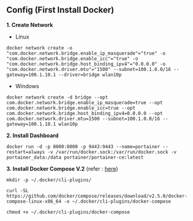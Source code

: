 **Config (First Install Docker)**
-

**1. Create Network**
- Linux
```
docker network create -o "com.docker.network.bridge.enable_ip_masquerade"="true" -o "com.docker.network.bridge.enable_icc"="true" -o "com.docker.network.bridge.host_binding_ipv4"="0.0.0.0" -o "com.docker.network.driver.mtu"="1500" --subnet=100.1.0.0/16 --gateway=100.1.10.1 --driver=bridge wlan10p
```

- Windows
```
docker network create -d bridge --opt com.docker.network.bridge.enable_ip_masquerade=true --opt com.docker.network.bridge.enable_icc=true --opt com.docker.network.bridge.host_binding_ipv4=0.0.0.0 --opt com.docker.network.driver.mtu=1500 --subnet=100.1.0.0/16 --gateway=100.1.10.1 wlan10p
```

**2. Install Dashboard**
```
docker run -d -p 8000:8000 -p 9443:9443 --name=portainer --restart=always -v /var/run/docker.sock:/var/run/docker.sock -v portainer_data:/data portainer/portainer-ce:latest
```

**3. Install Docker Compose V.2** (refer : [here](https://docs.docker.com/compose/cli-command/))
```
mkdir -p ~/.docker/cli-plugins/
```
```
curl -SL https://github.com/docker/compose/releases/download/v2.5.0/docker-compose-linux-x86_64 -o ~/.docker/cli-plugins/docker-compose
```
```
chmod +x ~/.docker/cli-plugins/docker-compose
```
